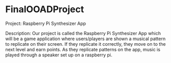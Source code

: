 # FinalOOADProject
Project: Raspberry Pi Synthesizer App

Description: Our project is called the Raspberry Pi Synthesizer App which will be a game application where users/players are shown a musical pattern to replicate on their screen. If they replicate it correctly, they move on to the next level and earn points. As they replicate patterns on the app, music is played through a speaker set up on a raspberry pi. 

